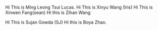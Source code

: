 Hi This is Ming Leong Tsui Lucas.
Hi This is Xinyu Wang (Iris)
Hi This is Xinwen Fang(sean)
Hi this is Zihan Wang

Hi This is Sujan Gowda (SJ)
Hi this is Boya Zhao.



